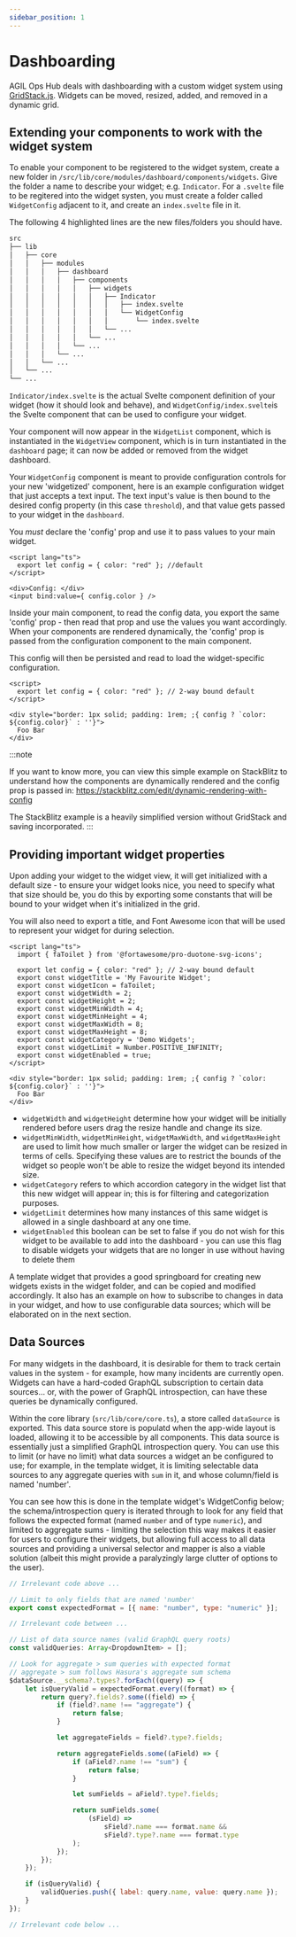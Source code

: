 ```yaml
---
sidebar_position: 1
---
```


# Dashboarding

AGIL Ops Hub deals with dashboarding with a custom widget system using [GridStack.js](https://gridstackjs.com/). Widgets
can be moved, resized, added, and removed in a dynamic grid.

## Extending your components to work with the widget system

To enable your component to be registered to the widget system, create a new folder in
`/src/lib/core/modules/dashboard/components/widgets`. Give the folder a name to describe your widget; e.g. `Indicator`.
For a `.svelte` file to be regitered into the widget systen, you must create a folder called `WidgetConfig` adjacent to
it, and create an `index.svelte` file in it.

The following 4 highlighted lines are the new files/folders you should have.

```bash {8-11}
src
├── lib
│   ├── core
│   │   ├── modules
│   │   │   ├── dashboard
│   │   │   │   ├── components
│   │   │   │   │   ├── widgets
│   │   │   │   │   │   ├── Indicator
│   │   │   │   │   │   │   ├── index.svelte
│   │   │   │   │   │   │   └── WidgetConfig
│   │   │   │   │   │   │       └── index.svelte
│   │   │   │   │   │   └── ...
│   │   │   │   │   └── ...
│   │   │   │   └── ...
│   │   │   └── ...
│   │   └── ...
│   └── ...
└── ...
```

`Indicator/index.svelte` is the actual Svelte component definition of your widget (how it should look and behave), and
`WidgetConfig/index.svelte`is the Svelte component that can be used to configure your widget.

Your component will now appear in the `WidgetList` component, which is instantiated in the `WidgetView` component,
which is in turn instantiated in the `dashboard` page; it can now be added or removed from the widget dashboard.

Your `WidgetConfig` component is meant to provide configuration controls for your new 'widgetized' component, here is
an example configuration widget that just accepts a text input. The text input's value is then bound to the desired
config property (in this case `threshold`), and that value gets passed to your widget in the `dashboard`.

You _must_ declare the 'config' prop and use it to pass values to your main widget.

```tsx title=MyFavouriteComponent/WidgetConfig/index.svelte
<script lang="ts">
  export let config = { color: "red" }; //default
</script>

<div>Config: </div>
<input bind:value={ config.color } />

```

Inside your main component, to read the config data, you export the same 'config' prop - then read that prop and use
the values you want accordingly. When your components are rendered dynamically, the 'config' prop is passed from the
configuration component to the main component.

This config will then be persisted and read to load the widget-specific configuration.

```tsx title=MyFavouriteComponent/index.svelte
<script>
  export let config = { color: "red" }; // 2-way bound default
</script>

<div style="border: 1px solid; padding: 1rem; ;{ config ? `color: ${config.color}` : ''}">
  Foo Bar
</div>

```

:::note

If you want to know more, you can view this simple example on StackBlitz to understand how the components are
dynamically rendered and the config prop is passed in: https://stackblitz.com/edit/dynamic-rendering-with-config

The StackBlitz example is a heavily simplified version without GridStack and saving incorporated.
:::

## Providing important widget properties

Upon adding your widget to the widget view, it will get initialized with a default size - to ensure your widget looks
nice, you need to specify what that size should be, you do this by exporting some constants that will be bound to your
widget when it's initialized in the grid.

You will also need to export a title, and Font Awesome icon that will be used to represent your widget for during
selection.

```tsx title=MyFavouriteComponent/index.svelte {5-8}
<script lang="ts">
  import { faToilet } from '@fortawesome/pro-duotone-svg-icons';

  export let config = { color: "red" }; // 2-way bound default
  export const widgetTitle = 'My Favourite Widget';
  export const widgetIcon = faToilet;
  export const widgetWidth = 2;
  export const widgetHeight = 2;
  export const widgetMinWidth = 4;
  export const widgetMinHeight = 4;
  export const widgetMaxWidth = 8;
  export const widgetMaxHeight = 8;
  export const widgetCategory = 'Demo Widgets';
  export const widgetLimit = Number.POSITIVE_INFINITY;
  export const widgetEnabled = true;
</script>

<div style="border: 1px solid; padding: 1rem; ;{ config ? `color: ${config.color}` : ''}">
  Foo Bar
</div>

```

-   `widgetWidth` and `widgetHeight` determine how your widget will be initially rendered before users drag the resize
    handle and change its size.
-   `widgetMinWidth`, `widgetMinHeight`, `widgetMaxWidth`, and `widgetMaxHeight` are used
    to limit how much smaller or larger the widget can be resized in terms of cells. Specifying these values are to
    restrict the bounds of the widget so people won't be able to resize the widget beyond its intended size.
-   `widgetCategory` refers to which accordion category in the widget list that this new widget will appear in; this is
    for filtering and categorization purposes.
-   `widgetLimit` determines how many instances of this same widget is allowed in a single dashboard at any one time.
-   `widgetEnabled` this boolean can be set to false if you do not wish for this widget to be available to add into the
    dashboard - you can use this flag to disable widgets your widgets that are no longer in use without having to delete
    them

A template widget that provides a good springboard for creating new widgets exists in the widget folder, and can be
copied and modified accordingly. It also has an example on how to subscribe to changes in data in your widget, and how
to use configurable data sources; which will be elaborated on in the next section.

## Data Sources

For many widgets in the dashboard, it is desirable for them to track certain values in the system - for example, how
many incidents are currently open. Widgets can have a hard-coded GraphQL subscription to certain data sources... or,
with the power of GraphQL introspection, can have these queries be dynamically configured.

Within the core library (`src/lib/core/core.ts`), a store called `dataSource` is exported. This data source store is
populatd when the app-wide layout is loaded, allowing it to be accessible by all components. This data source is
essentially just a simplified GraphQL introspection query. You can use this to limit (or have no limit)
what data sources a widget an be configured to use; for example, in the template widget, it is limiting selectable
data sources to any aggregate queries with `sum` in it, and whose column/field is named 'number'.

You can see how this is done in the template widget's WidgetConfig below; the schema/introspection query is iterated
through to look for any field that follows the expected format (named `number` and of type `numeric`), and limited to
aggregate sums - limiting the selection this way makes it easier for users to configure their widgets, but allowing
full access to all data sources and providing a universal selector and mapper is also a viable solution (albeit this
might provide a paralyzingly large clutter of options to the user).

```js title=Template/WidgetConfig/index.svelte {4,14}
// Irrelevant code above ...

// Limit to only fields that are named 'number'
export const expectedFormat = [{ name: "number", type: "numeric" }];

// Irrelevant code between ...

// List of data source names (valid GraphQL query roots)
const validQueries: Array<DropdownItem> = [];

// Look for aggregate > sum queries with expected format
// aggregate > sum follows Hasura's aggregate sum schema
$dataSource.__schema?.types?.forEach((query) => {
    let isQueryValid = expectedFormat.every((format) => {
        return query?.fields?.some((field) => {
            if (field?.name !== "aggregate") {
                return false;
            }

            let aggregateFields = field?.type?.fields;

            return aggregateFields.some((aField) => {
                if (aField?.name !== "sum") {
                    return false;
                }

                let sumFields = aField?.type?.fields;

                return sumFields.some(
                    (sField) =>
                        sField?.name === format.name &&
                        sField?.type?.name === format.type
                );
            });
        });
    });

    if (isQueryValid) {
        validQueries.push({ label: query.name, value: query.name });
    }
});

// Irrelevant code below ...
```
